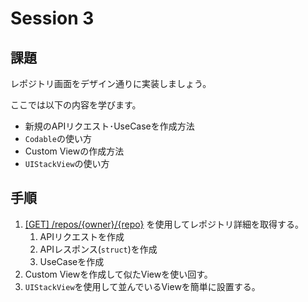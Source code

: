 # Session 3

## 課題

レポジトリ画面をデザイン通りに実装しましょう。

ここでは以下の内容を学びます。

- 新規のAPIリクエスト･UseCaseを作成方法
- `Codable`の使い方
- Custom Viewの作成方法
- `UIStackView`の使い方

## 手順

1. [[GET] /repos/{owner}/{repo}](https://docs.github.com/ja/rest/reference/repos#get-a-repository) を使用してレポジトリ詳細を取得する。
   1. APIリクエストを作成
   2. APIレスポンス(`struct`)を作成
   3. UseCaseを作成
2. Custom Viewを作成して似たViewを使い回す。
3. `UIStackView`を使用して並んでいるViewを簡単に設置する。